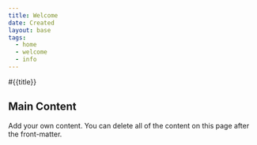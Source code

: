 ```yaml
---
title: Welcome
date: Created
layout: base
tags:
  - home
  - welcome
  - info
---
```


 #{{title}}

<h2 class="mainHeading">Main Content</h2>
<section class="content">
  <p>Add your own content. You can delete all of the content on this page after the front-matter.</p>
</section>
